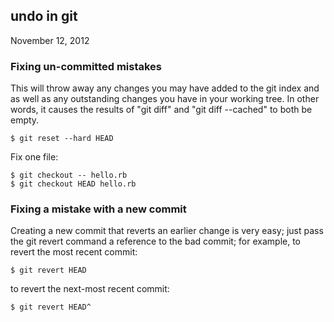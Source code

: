 ## undo in git
November 12, 2012
### Fixing un-committed mistakes
This will throw away any changes you may have added to the git index and as well as any outstanding changes you have in your working tree. In other words, it causes the results of "git diff" and "git diff --cached" to both be empty.

	$ git reset --hard HEAD

Fix one file:

	$ git checkout -- hello.rb
	$ git checkout HEAD hello.rb

### Fixing a mistake with a new commit

Creating a new commit that reverts an earlier change is very easy; just pass the git revert command a reference to the bad commit; for example, to revert the most recent commit:

	$ git revert HEAD

to revert the next-most recent commit:

	$ git revert HEAD^


